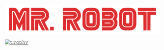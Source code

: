 <!-- change header background -->
![header](Mr._Robot_Logo.svg.png)
 
[![𝚝𝚛𝚘𝚙𝚑𝚢](https://github-profile-trophy.vercel.app/?username=slypy&column=8&margin-w=15&margin-h=15&no-bg=true&no-frame=true&theme=dark_lover)](https://github.com/slyg3nius)
